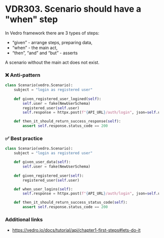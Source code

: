 # VDR303. Scenario should have a "when" step
In Vedro framework there are 3 types of steps: 

- “given” - arrange steps, preparing data,
- “when” - the main act,
- “then”, “and” and “but” - asserts

A scenario without the main act does not exist.

### ❌ Anti-pattern
```python
class Scenario(vedro.Scenario):
    subject = "login as registered user"
    
    def given_registered_user_logined(self):
        self.user = fake(NewUserSchema)
        registered_user(self.user)
        self.response = httpx.post(f"{API_URL}/auth/login", json=self.user)

    def then_it_should_return_success_response(self):
        assert self.response.status_code == 200
```

### ✅ Best practice
```python
class Scenario(vedro.Scenario):
    subject = "login as registered user"

    def given_user_data(self):
        self.user = fake(NewUserSchema)
    
    def given_registered_user(self):
        registered_user(self.user)

    def when_user_logins(self):
        self.response = httpx.post(f"{API_URL}/auth/login", json=self.user)

    def then_it_should_return_success_status_code(self):
        assert self.response.status_code == 200
```
### Additional links
- https://vedro.io/docs/tutorial/api/chapter1-first-steps#lets-do-it

